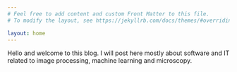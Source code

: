 ```yaml
---
# Feel free to add content and custom Front Matter to this file.
# To modify the layout, see https://jekyllrb.com/docs/themes/#overriding-theme-defaults

layout: home
---
```

Hello and welcome to this blog. I will post here mostly about software and IT related to image processing, machine learning and microscopy.

```python

```
